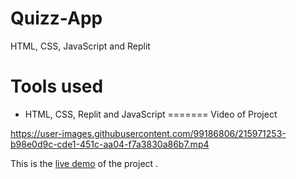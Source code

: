 # Quizz-App
HTML, CSS, JavaScript and Replit
# Tools used #
* HTML, CSS, Replit and JavaScript
=======
Video of Project


https://user-images.githubusercontent.com/99186806/215971253-b98e0d9c-cde1-451c-aa04-f7a3830a86b7.mp4

This is the [live demo](https://app.flonnect.com/view/video/kateakshay165/Flonnect_2023-02-01_ebce0808-9fb5-4103-98ff-5cb5460203ba) of the project . 

